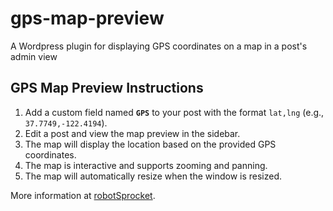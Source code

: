 # gps-map-preview

A Wordpress plugin for displaying GPS coordinates on a map in a post's admin view

## GPS Map Preview Instructions

1. Add a custom field named **`GPS`** to your post with the format `lat,lng` (e.g., `37.7749,-122.4194`).
2. Edit a post and view the map preview in the sidebar.
3. The map will display the location based on the provided GPS coordinates.
4. The map is interactive and supports zooming and panning.
5. The map will automatically resize when the window is resized.

More information at [robotSprocket](https://robotsprocket.com/my-first-wordpress-plugin/).
